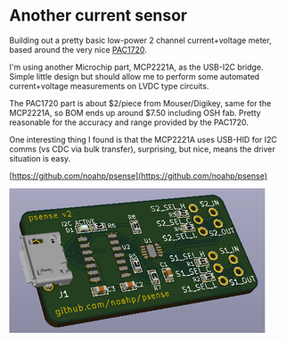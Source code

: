 # Another current sensor

Building out a pretty basic low-power 2 channel current+voltage meter, based
around the very nice [PAC1720](http://www.microchip.com/wwwproducts/en/PAC1720).

I'm using another Microchip part, MCP2221A, as the USB-I2C bridge. Simple little
design but should allow me to perform some automated current+voltage
measurements on LVDC type circuits.

The PAC1720 part is about $2/piece from Mouser/Digikey, same for the MCP2221A,
so BOM ends up around $7.50 including OSH fab. Pretty reasonable for the
accuracy and range provided by the PAC1720.

One interesting thing I found is that the MCP2221A uses USB-HID for I2C comms
(vs CDC via bulk transfer), surprising, but nice, means the driver situation is
easy.

[https://github.com/noahp/psense](https://github.com/noahp/psense)

![Render](https://github.com/noahp/psense/raw/master/psense_render.png)
